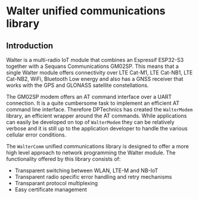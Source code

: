 # Walter unified communications library

## Introduction 

Walter is a multi-radio IoT module that combines an Espressif ESP32-S3 together with a Sequans 
Communications GM02SP. This means that a single Walter module offers connectivity over LTE Cat-M1,
LTE Cat-NB1, LTE Cat-NB2, WiFi, Bluetooth Low energy and also has a GNSS receiver that works with
the GPS and GLONASS satellite constellations.

The GM02SP modem offers an AT command interface over a UART connection. It is a quite cumbersome
task to implement an efficient AT command line interface. Therefore DPTechnics has created the 
`WalterModem` library, an efficient wrapper around the AT commands. While applications can easily
be developed on top of `WalterModem` they can be relatively verbose and it is still up to the
application developer to handle the various cellular error conditions. 

The `WalterComm` unified communications library is designed to offer a more high level approach to
network programming the Walter module. The functionality offered by this library consists of:

 - Transparent switching between WLAN, LTE-M and NB-IoT
 - Transparent radio specific error handling and retry mechanisms
 - Transparant protocol multiplexing
 - Easy certificate management

